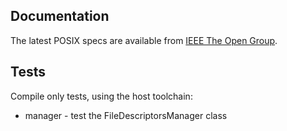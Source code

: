 ## Documentation

The latest POSIX specs are available from [IEEE The Open Group](http://pubs.opengroup.org/onlinepubs/9699919799/nframe.html).

## Tests

Compile only tests, using the host toolchain:

* manager - test the FileDescriptorsManager class

